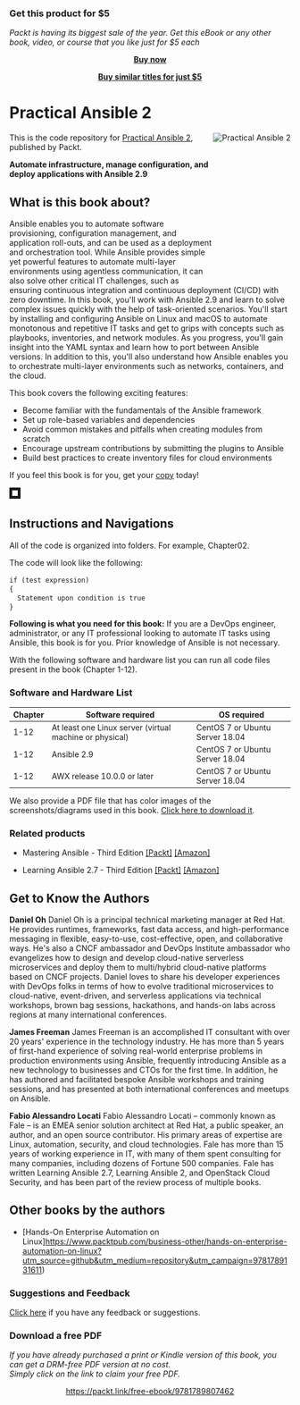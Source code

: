 
### Get this product for $5

<i>Packt is having its biggest sale of the year. Get this eBook or any other book, video, or course that you like just for $5 each</i>


<b><p align='center'>[Buy now](https://packt.link/9781789807462)</p></b>


<b><p align='center'>[Buy similar titles for just $5](https://subscription.packtpub.com/search)</p></b>


# Practical Ansible 2

<a href="https://www.packtpub.com/cloud-networking/practical-ansible-2?utm_source=github&utm_medium=repository&utm_campaign=9781789807462"><img src="https://www.packtpub.com/media/catalog/product/cache/e4d64343b1bc593f1c5348fe05efa4a6/9/7/9781789807462-original.png" alt="Practical Ansible 2" height="256px" align="right"></a>

This is the code repository for [Practical Ansible 2](https://www.packtpub.com/cloud-networking/practical-ansible-2?utm_source=github&utm_medium=repository&utm_campaign=9781789807462), published by Packt.

**Automate infrastructure, manage configuration, and deploy applications with Ansible 2.9**

## What is this book about?
Ansible enables you to automate software provisioning, configuration management, and application roll-outs, and can be used as a deployment and orchestration tool. While Ansible provides simple yet powerful features to automate multi-layer environments using agentless communication, it can also solve other critical IT challenges, such as ensuring continuous integration and continuous deployment (CI/CD) with zero downtime.
In this book, you'll work with Ansible 2.9 and learn to solve complex issues quickly with the help of task-oriented scenarios. You'll start by installing and configuring Ansible on Linux and macOS to automate monotonous and repetitive IT tasks and get to grips with concepts such as playbooks, inventories, and network modules. As you progress, you'll gain insight into the YAML syntax and learn how to port between Ansible versions. In addition to this, you'll also understand how Ansible enables you to orchestrate multi-layer environments such as networks, containers, and the cloud.

This book covers the following exciting features: 
* Become familiar with the fundamentals of the Ansible framework
* Set up role-based variables and dependencies
* Avoid common mistakes and pitfalls when creating modules from scratch
* Encourage upstream contributions by submitting the plugins to Ansible
* Build best practices to create inventory files for cloud environments


If you feel this book is for you, get your [copy](https://www.amazon.com/dp/1789807468) today!

<a href="https://www.packtpub.com/?utm_source=github&utm_medium=banner&utm_campaign=GitHubBanner"><img src="https://raw.githubusercontent.com/PacktPublishing/GitHub/master/GitHub.png" alt="https://www.packtpub.com/" border="5" /></a>

## Instructions and Navigations
All of the code is organized into folders. For example, Chapter02.

The code will look like the following:
```
if (test expression)
{
  Statement upon condition is true
}
```

**Following is what you need for this book:**
If you are a DevOps engineer, administrator, or any IT professional looking to automate IT tasks using Ansible, this book is for you. Prior knowledge of Ansible is not necessary.

With the following software and hardware list you can run all code files present in the book (Chapter 1-12).

### Software and Hardware List

| Chapter  | Software required                                       | OS required                     |
| -------- | --------------------------------------------------------| --------------------------------|
| 1-12     | At least one Linux server (virtual machine or physical) | CentOS 7 or Ubuntu Server 18.04 |
| 1-12     | Ansible 2.9                                             | CentOS 7 or Ubuntu Server 18.04 |
| 1-12     | AWX release 10.0.0 or later                             | CentOS 7 or Ubuntu Server 18.04 |



We also provide a PDF file that has color images of the screenshots/diagrams used in this book. [Click here to download it](https://static.packt-cdn.com/downloads/9781789807462_ColorImages.pdf).

### Related products <Other books you may enjoy>
* Mastering Ansible - Third Edition [[Packt]](https://www.packtpub.com/virtualization-and-cloud/mastering-ansible-third-edition?utm_source=github&utm_medium=repository&utm_campaign=9781789951547) [[Amazon]](https://www.amazon.com/dp/1789951542)

* Learning Ansible 2.7 - Third Edition [[Packt]](https://www.packtpub.com/networking-and-servers/learning-ansible-27-third-edition?utm_source=github&utm_medium=repository&utm_campaign=9781789954333) [[Amazon]](https://www.amazon.com/dp/1789954339)

## Get to Know the Authors
**Daniel Oh**
Daniel Oh is a principal technical marketing manager at Red Hat. He provides runtimes, frameworks, fast data access, and high-performance messaging in flexible, easy-to-use, cost-effective, open, and collaborative ways. He's also a CNCF ambassador and DevOps Institute ambassador who evangelizes how to design and develop cloud-native serverless microservices and deploy them to multi/hybrid cloud-native platforms based on CNCF projects. Daniel loves to share his developer experiences with DevOps folks in terms of how to evolve traditional microservices to cloud-native, event-driven, and serverless applications via technical workshops, brown bag sessions, hackathons, and hands-on labs across regions at many international conferences.

**James Freeman**
James Freeman is an accomplished IT consultant with over 20 years' experience in the technology industry. He has more than 5 years of first-hand experience of solving real-world enterprise problems in production environments using Ansible, frequently introducing Ansible as a new technology to businesses and CTOs for the first time. In addition, he has authored and facilitated bespoke Ansible workshops and training sessions, and has presented at both international conferences and meetups on Ansible.

**Fabio Alessandro Locati**
Fabio Alessandro Locati – commonly known as Fale – is an EMEA senior solution architect at Red Hat, a public speaker, an author, and an open source contributor. His primary areas of expertise are Linux, automation, security, and cloud technologies. Fale has more than 15 years of working experience in IT, with many of them spent consulting for many companies, including dozens of Fortune 500 companies. Fale has written Learning Ansible 2.7, Learning Ansible 2, and OpenStack Cloud Security, and has been part of the review process of multiple books.


## Other books by the authors
* [Hands-On Enterprise Automation on Linux]https://www.packtpub.com/business-other/hands-on-enterprise-automation-on-linux?utm_source=github&utm_medium=repository&utm_campaign=9781789131611)


### Suggestions and Feedback
[Click here](https://docs.google.com/forms/d/e/1FAIpQLSdy7dATC6QmEL81FIUuymZ0Wy9vH1jHkvpY57OiMeKGqib_Ow/viewform) if you have any feedback or suggestions.
### Download a free PDF

 <i>If you have already purchased a print or Kindle version of this book, you can get a DRM-free PDF version at no cost.<br>Simply click on the link to claim your free PDF.</i>
<p align="center"> <a href="https://packt.link/free-ebook/9781789807462">https://packt.link/free-ebook/9781789807462 </a> </p>